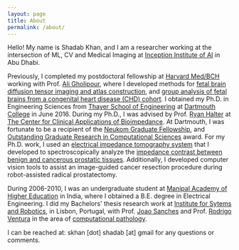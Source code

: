```yaml
---
layout: page
title: About
permalink: /about/
---
```

Hello! My name is Shadab Khan, and I am a researcher working at the intersection of ML, CV and Medical Imaging at [Inception Institute of AI](www.inceptioniai.org) in Abu Dhabi. 

Previously, I completed my postdoctoral fellowship at [Harvard Med/BCH](crl.med.harvard.edu) working with Prof. [Ali Gholipour](imagine.med.harvard.edu), where I developed methods for [fetal brain diffusion tensor imaging and atlas construction](www.sciencedirect.com/science/article/pii/S1053811918307286), and [group analysis of fetal brains from a congenital heart disease (CHD) cohort](link.springer.com/chapter/10.1007/978-3-030-00931-1_4). I obtained my Ph.D. in Engineering Sciences from [Thayer School of Engineering](engineering.dartmouth.edu) at [Dartmouth College](dartmouth.edu) in June 2016. During my Ph.D., I was advised by Prof. [Ryan Halter](engineering.dartmouth.edu/people/faculty/ryan-halter/) at [The Center for Clinical Applications of Bioimpedance](engineering.dartmouth.edu/bioimpedance/). At Dartmouth, I was fortunate to be a recipient of the [Neukom Graduate Fellowship](neukom.dartmouth.edu/programs/2015grad_fellows.html), and [Outstanding Graduate Research in Computational Sciences](neukom.dartmouth.edu/funding/students/undergraduate-graduate-research-prizes) award. For my Ph.D. work, I used an [electrical impedance tomography system](ieeexplore.ieee.org/document/6948344) that I developed to spectroscopically analyze the [impedance contrast between benign and cancerous prostatic tissues](www.ncbi.nlm.nih.gov/pmc/articles/PMC5209243/). Additionally, I developed computer vision tools to assist an image-guided cancer resection procedure during robot-assisted radical prostatectomy.

During 2006-2010, I was an undergraduate student at [Manipal Academy of Higher Education](www.manipal.edu) in India, where I obtained a B.E. degree in Electrical Engineering. I did my Bachelors' thesis research work at [Institute for Sytems and Robotics](welcome.isr.tecnico.ulisboa.pt), in Lisbon, Portugal, with Prof. [Joao Sanches](http://www.isr.ist.utl.pt/~jmrs) and Prof. [Rodrigo Ventura](users2.isr.tecnico.ulisboa.pt/~yoda/newhome/) in the area of [computational pathology](ieeexplore.ieee.org/abstract/document/5512622).

I can be reached at: skhan [dot] shadab [at] gmail for any questions or comments.
